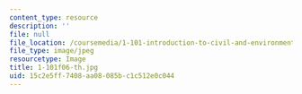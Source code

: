 ```yaml
---
content_type: resource
description: ''
file: null
file_location: /coursemedia/1-101-introduction-to-civil-and-environmental-engineering-design-i-fall-2006/15c2e5ff7408aa08085bc1c512e0c044_1-101f06-th.jpg
file_type: image/jpeg
resourcetype: Image
title: 1-101f06-th.jpg
uid: 15c2e5ff-7408-aa08-085b-c1c512e0c044
---
```

